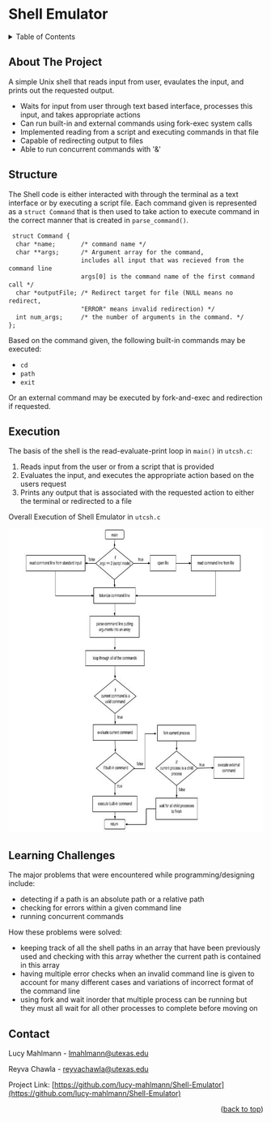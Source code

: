 # Shell Emulator


<!-- TABLE OF CONTENTS -->
<details>
  <summary>Table of Contents</summary>
  <ol>
    <li>
      <a href="#about-the-project">About The Project</a>
    </li>
    <li><a href="#structure">Structure</a></li>
    <li><a href="#execution">Execution</a></li>
    <li><a href="#learning-challenges">Learning Challenges</a></li>
    <li><a href="#contact">Contact</a></li>
  </ol>
</details>



<!-- ABOUT THE PROJECT -->
## About The Project

A simple Unix shell that reads input from user, evaulates the input, and prints out the requested output.

* Waits for input from user through text based interface, processes this input, and takes appropriate actions
* Can run built-in and external commands using fork-exec system calls
* Implemented reading from a script and executing commands in that file
* Capable of redirecting output to files
* Able to run concurrent commands with '&' 



<!-- STRUCTURE -->
## Structure

The Shell code is either interacted with through the terminal as a text interface or by executing a script file.
Each command given is represented as a `struct Command` that is then used to take action to execute command in the correct manner that is created in `parse_command()`.

```
 struct Command {
  char *name;       /* command name */
  char **args;      /* Argument array for the command, 
                    includes all input that was recieved from the command line
                    args[0] is the command name of the first command call */
  char *outputFile; /* Redirect target for file (NULL means no redirect, 
                    "ERROR" means invalid redirection) */
  int num_args;     /* the number of arguments in the command. */
};
 ```

Based on the command given, the following built-in commands may be executed:
* `cd`
* `path`
* `exit`

Or an external command may be executed by fork-and-exec and redirection if requested.

<!-- EXECUTION -->
## Execution

The basis of the shell is the read-evaluate-print loop in `main()` in `utcsh.c`:
1. Reads input from the user or from a script that is provided
2. Evaluates the input, and executes the appropriate action based on the users request
3. Prints any output that is associated with the requested action to either the terminal or redirected to a file

Overall Execution of Shell Emulator in `utcsh.c`

<img
  src="shell-block-diagram.jpg"
  style="display: inline-block; margin: 0 auto; width: 712px; height: 600px">



<!-- LEARNING CHALLENGES -->
## Learning Challenges

The major problems that were encountered while programming/designing include:

* detecting if a path is an absolute path or a relative path
* checking for errors within a given command line
* running concurrent commands 

How these problems were solved:

* keeping track of all the shell paths in an array that have been previously used and checking with this array whether the current path is contained in this array
* having multiple error checks when an invalid command line is given to account for many different cases and variations of incorrect format of the command line
* using fork and wait inorder that multiple process can be running but they must all wait for all other processes to complete before moving on

<!-- CONTACT -->
## Contact

Lucy Mahlmann - lmahlmann@utexas.edu

Reyva Chawla - reyvachawla@utexas.edu

Project Link: [https://github.com/lucy-mahlmann/Shell-Emulator](https://github.com/lucy-mahlmann/Shell-Emulator)

<p align="right">(<a href="#readme-top">back to top</a>)</p>


